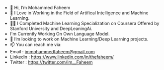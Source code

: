 - 👋 Hi, I’m Mohammed Faheem
- 👀 I Love in Working in the Field of Artifical Intelligence and Machine Learning.
- 👨‍🎓 I Completed Machine Learning Specialization on Coursera Offered by Stanford University and DeepLeaningAi.
- I'm Currently Working On Own Language Model.
- 💞️ I’m looking to work on Machine Learning/Deep Learning projects.
- 📫 You can reach me via:
- Email : immohammedfaheem@gmail.com
- Linkedin : https://www.linkedin.com/in/thefaheem/
- Twitter : https://twitter.com/Im__Faheem

<!---
ImMohammedFaheem/ImMohammedFaheem is a ✨ special ✨ repository because its `README.md` (this file) appears on your GitHub profile.
You can click the Preview link to take a look at your changes.
--->

